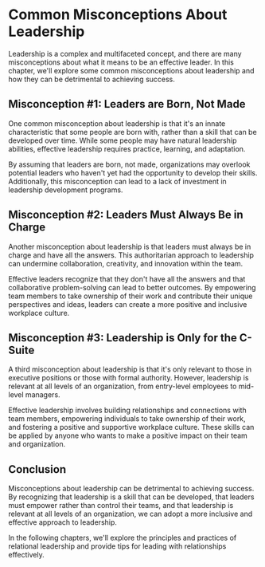 Common Misconceptions About Leadership
===============================================================

Leadership is a complex and multifaceted concept, and there are many misconceptions about what it means to be an effective leader. In this chapter, we'll explore some common misconceptions about leadership and how they can be detrimental to achieving success.

Misconception #1: Leaders are Born, Not Made
--------------------------------------------

One common misconception about leadership is that it's an innate characteristic that some people are born with, rather than a skill that can be developed over time. While some people may have natural leadership abilities, effective leadership requires practice, learning, and adaptation.

By assuming that leaders are born, not made, organizations may overlook potential leaders who haven't yet had the opportunity to develop their skills. Additionally, this misconception can lead to a lack of investment in leadership development programs.

Misconception #2: Leaders Must Always Be in Charge
--------------------------------------------------

Another misconception about leadership is that leaders must always be in charge and have all the answers. This authoritarian approach to leadership can undermine collaboration, creativity, and innovation within the team.

Effective leaders recognize that they don't have all the answers and that collaborative problem-solving can lead to better outcomes. By empowering team members to take ownership of their work and contribute their unique perspectives and ideas, leaders can create a more positive and inclusive workplace culture.

Misconception #3: Leadership is Only for the C-Suite
----------------------------------------------------

A third misconception about leadership is that it's only relevant to those in executive positions or those with formal authority. However, leadership is relevant at all levels of an organization, from entry-level employees to mid-level managers.

Effective leadership involves building relationships and connections with team members, empowering individuals to take ownership of their work, and fostering a positive and supportive workplace culture. These skills can be applied by anyone who wants to make a positive impact on their team and organization.

Conclusion
----------

Misconceptions about leadership can be detrimental to achieving success. By recognizing that leadership is a skill that can be developed, that leaders must empower rather than control their teams, and that leadership is relevant at all levels of an organization, we can adopt a more inclusive and effective approach to leadership.

In the following chapters, we'll explore the principles and practices of relational leadership and provide tips for leading with relationships effectively.
